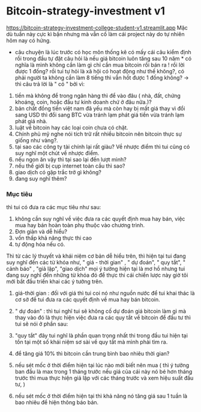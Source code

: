 # Bitcoin-strategy-investment v1
https://bitcoin-strategy-investment-college-student-v1.streamlit.app
Mặc dù tuần này cực kì bận nhưng mà vẫn cố làm cái project này do tự nhiên hôm nay có hứng.
* câu chuyện là lúc trước có học môn thống kê có mấy cái câu kiểm định  rồi trong đầu tự đặt câu hỏi là nếu giá bitcoin luôn tăng sau 10 năm * có nghĩa là mình không cần làm gì chỉ cần mua bitcoin rồi bán ra ! rồi lời được 1 đống?
rồi tui tự hỏi là xã hội có hoạt động như thế không?, có phải người ta không cần làm 8 tiếng thì vẫn hốt được 1 đống không? -> thì câu trả lời là " có " bởi vì:
1. tiền mà không để trong ngân hàng thì để vào đâu ( nhà, đất, chứng khoáng, coin, hoặc đầu tư kinh doanh chứ ở đâu nữa.)?
2. bản chất đồng tiền việt nam đã yếu mà còn hay bị mất giá thay vì đổi sang USD thì đổi sang BTC vừa tránh lạm phát giá tiền vừa tránh lạm phát giá nhà.
3. luật về bitcoin hay các loại coin chưa có chặt.
4. Chính phủ mỹ nghe nói tích trữ rất nhiều bitcoin nên bitcoin thực sự giống như vàng?.
5. tại sao các công ty tài chính lại rất giàu?
Về nhược điểm thì tui cũng có suy nghĩ một chút về nhược điểm.
1. nếu ngon ăn vậy thì tại sao lại đến lượt mình?
2. nếu thế giới bị cụp internet toàn cầu thì sao?
3. giao dịch có gặp trắc trở gì không?
4. đang suy nghĩ thêm?
### Mục tiêu
thì tui có đưa ra các mục tiêu như sau:
1. không cần suy nghĩ về việc đưa ra các quyết định mua hay bán, việc mua hay bán hoàn toàn phụ thuộc vào chương trình.
2. Đơn giản và dễ hiểu?
3. vốn thấp khả năng thực thi cao
4. tự động hóa nếu có.

Thì từ các lý thuyết và khái niệm cơ bản dễ hiểu trên, thì hiện tại tui đang suy nghĩ đến các từ khóa như, " giá - thời gian" , " dự đoán", " quy tắt", " cảnh báo" , "giả lập", "giao dịch" mọi ý tưởng hiện tại là mơ hồ nhưng tui đang suy nghĩ đến những từ khóa đó để thực thi cái chiến lược này giờ tôi mới bắt đầu triến khai các ý tưởng trên.

1. giá-thời gian : đối với giá thì tui coi nó như nguồn nước để tui khai thác là cơ sở đề tui đưa ra các quyết định về mua hay bán bitcoin. 
2. " dự đoán" : thì tui nghĩ tui sẽ không cố dự đoán giá  bitcoin làm gì mà thay vào đó là thực hiện việc  đưa ra các quy tắt về bitcoin để đầu tư thì tui sẽ nói ở phần sau:
3. "quy tắt" đây tui nghĩ là phần quan trọng nhất thi trong đầu tui hiện tại tồn tại một số khái niệm sơ sài về quy tắt mà mình phải tìm ra.

1. để tăng giá 10% thì bitcoin cần trung bình bao nhiêu thời gian?
2. nếu sét mốc ở thời điểm hiện tại lúc nào mới biết nên mua 
( thì ý tưởng ban đầu là max trong 1 tháng trước nếu giá của cái này nó bé hơn tháng trước thì mua  thực hiện giả lập với các tháng trước và xem hiệu suất đầu tư,  )
3. nếu sét mốc ở thời điểm hiện tại thì khả năng nó tăng giá sau 1 tuần là bao nhiêu để hiện thông báo bán.
